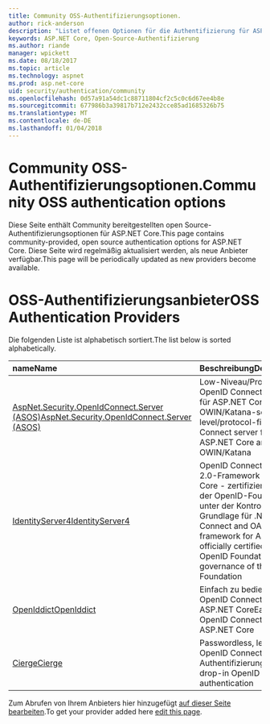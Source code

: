 ```yaml
---
title: Community OSS-Authentifizierungsoptionen.
author: rick-anderson
description: "Listet offenen Optionen für die Authentifizierung für ASP.NET Core."
keywords: ASP.NET Core, Open-Source-Authentifizierung
ms.author: riande
manager: wpickett
ms.date: 08/18/2017
ms.topic: article
ms.technology: aspnet
ms.prod: asp.net-core
uid: security/authentication/community
ms.openlocfilehash: 0d57a91a54dc1c88711804cf2c5c0c6d67ee4b8e
ms.sourcegitcommit: 677986b3a39817b712e2432cce85ad1685326b75
ms.translationtype: MT
ms.contentlocale: de-DE
ms.lasthandoff: 01/04/2018
---
```

# <a name="community-oss-authentication-options"></a><span data-ttu-id="92d1c-104">Community OSS-Authentifizierungsoptionen.</span><span class="sxs-lookup"><span data-stu-id="92d1c-104">Community OSS authentication options</span></span>

<span data-ttu-id="92d1c-105">Diese Seite enthält Community bereitgestellten open Source-Authentifizierungsoptionen für ASP.NET Core.</span><span class="sxs-lookup"><span data-stu-id="92d1c-105">This page contains community-provided, open source authentication options for ASP.NET Core.</span></span> <span data-ttu-id="92d1c-106">Diese Seite wird regelmäßig aktualisiert werden, als neue Anbieter verfügbar.</span><span class="sxs-lookup"><span data-stu-id="92d1c-106">This page will be periodically updated as new providers become available.</span></span>

# <a name="oss-authentication-providers"></a><span data-ttu-id="92d1c-107">OSS-Authentifizierungsanbieter</span><span class="sxs-lookup"><span data-stu-id="92d1c-107">OSS Authentication Providers</span></span>

<span data-ttu-id="92d1c-108">Die folgenden Liste ist alphabetisch sortiert.</span><span class="sxs-lookup"><span data-stu-id="92d1c-108">The list below is sorted alphabetically.</span></span>

| <span data-ttu-id="92d1c-109">name</span><span class="sxs-lookup"><span data-stu-id="92d1c-109">Name</span></span> | <span data-ttu-id="92d1c-110">Beschreibung</span><span class="sxs-lookup"><span data-stu-id="92d1c-110">Description</span></span> |
|:--------------|:------------------|
| [<span data-ttu-id="92d1c-111">AspNet.Security.OpenIdConnect.Server (ASOS)</span><span class="sxs-lookup"><span data-stu-id="92d1c-111">AspNet.Security.OpenIdConnect.Server (ASOS)</span></span>](https://github.com/aspnet-contrib/AspNet.Security.OpenIdConnect.Server) | <span data-ttu-id="92d1c-112">Low-Niveau/Protokoll-First-OpenID Connect Framework für ASP.NET Core und OWIN/Katana-server</span><span class="sxs-lookup"><span data-stu-id="92d1c-112">Low-level/protocol-first OpenID Connect server framework for ASP.NET Core and OWIN/Katana</span></span> |
| [<span data-ttu-id="92d1c-113">IdentityServer4</span><span class="sxs-lookup"><span data-stu-id="92d1c-113">IdentityServer4</span></span>](https://identityserver.io/) | <span data-ttu-id="92d1c-114">OpenID Connect und OAuth 2.0-Framework für ASP.NET Core - zertifiziert offiziell von der OpenID-Foundation und unter der Kontrolle über die Grundlage für .NET</span><span class="sxs-lookup"><span data-stu-id="92d1c-114">OpenID Connect and OAuth 2.0 framework for ASP.NET Core - officially certified by the OpenID Foundation and under governance of the .NET Foundation</span></span> |
| [<span data-ttu-id="92d1c-115">OpenIddict</span><span class="sxs-lookup"><span data-stu-id="92d1c-115">OpenIddict</span></span>](https://github.com/openiddict/openiddict-core) | <span data-ttu-id="92d1c-116">Einfach zu bedienenden OpenID Connect-Server für ASP.NET Core</span><span class="sxs-lookup"><span data-stu-id="92d1c-116">Easy-to-use OpenID Connect server for ASP.NET Core</span></span>  |
| [<span data-ttu-id="92d1c-117">Cierge</span><span class="sxs-lookup"><span data-stu-id="92d1c-117">Cierge</span></span>](https://github.com/pwdless/Cierge) | <span data-ttu-id="92d1c-118">Passwordless, leistungsfähige OpenID Connect-Authentifizierung</span><span class="sxs-lookup"><span data-stu-id="92d1c-118">Passwordless, drop-in OpenID Connect authentication</span></span>   |

<span data-ttu-id="92d1c-119">Zum Abrufen von Ihrem Anbieters hier hinzugefügt [auf dieser Seite bearbeiten](https://github.com/login?return_to=https%3A%2F%2Fgithub.com%2Faspnet%2FDocs%2Fedit%2Fmaster%2Faspnetcore%2Fsecurity%2Fauthentication%2Fcommunity.md).</span><span class="sxs-lookup"><span data-stu-id="92d1c-119">To get your provider added here [edit this page](https://github.com/login?return_to=https%3A%2F%2Fgithub.com%2Faspnet%2FDocs%2Fedit%2Fmaster%2Faspnetcore%2Fsecurity%2Fauthentication%2Fcommunity.md).</span></span>
